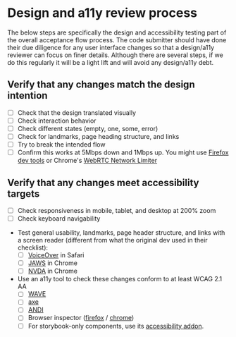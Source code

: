 # Design and a11y review process

 The below steps are specifically the design and accessibility testing part of the overall acceptance flow process. The code submitter should have done their due diligence for any user interface changes so that a design/a11y reviewer can focus on finer details. Although there are several steps, if we do this regularly it will be a light lift and will avoid any design/a11y debt.

## Verify that any changes match the design intention

- [ ] Check that the design translated visually
- [ ] Check interaction behavior
- [ ] Check different states (empty, one, some, error)
- [ ] Check for landmarks, page heading structure, and links
- [ ] Try to break the intended flow
- [ ] Confirm this works at 5Mbps down and 1Mbps up. You might use [Firefox dev tools](https://firefox-source-docs.mozilla.org/devtools-user/network_monitor/throttling/index.html) or Chrome's [WebRTC Network Limiter](https://chrome.google.com/webstore/detail/webrtc-network-limiter/npeicpdbkakmehahjeeohfdhnlpdklia)

## Verify that any changes meet accessibility targets

- [ ] Check responsiveness in mobile, tablet, and desktop at 200% zoom
- [ ] Check keyboard navigability

* Test general usability, landmarks, page header structure, and links with a screen reader (different from what the original dev used in their checklist):
  - [ ] [VoiceOver](https://dequeuniversity.com/screenreaders/voiceover-keyboard-shortcuts#vo-mac-basics) in Safari
  - [ ] [JAWS](https://dequeuniversity.com/screenreaders/jaws-keyboard-shortcuts#jaws-the_basics) in Chrome
  - [ ] [NVDA](https://dequeuniversity.com/screenreaders/nvda-keyboard-shortcuts#nvda-the_basics) in Chrome
* Use an a11y tool to check these changes conform to at least WCAG 2.1 AA
  - [ ] [WAVE](https://wave.webaim.org/)
  - [ ] [axe](https://www.deque.com/axe/devtools/)
  - [ ] [ANDI](https://www.ssa.gov/accessibility/andi/help/install.html#install)
  - [ ] Browser inspector ([firefox](https://firefox-source-docs.mozilla.org/devtools-user/accessibility_inspector/#accessing-the-accessibility-inspector) / [chrome](https://developer.chrome.com/docs/lighthouse/accessibility/))
  - [ ] For storybook-only components, use its [accessibility addon](https://medium.com/storybookjs/instant-accessibility-qa-linting-in-storybook-4a474b0f5347#c703).
